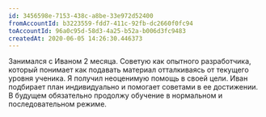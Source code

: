 ```yaml
---
id: 3456598e-7153-438c-a8be-33e972d52400	
fromAccountId: b3223559-fdd7-411c-92fb-dc2660f0fc94	
toAccountId: 96a0c95d-58d3-4a25-b52a-b006d3fc9483
createdAt: 2020-06-05 14:26:30.446373	
---
```


Занимался с Иваном 2 месяца. Советую как опытного разработчика,
который понимает как подавать материал отталкиваясь от текущего уровня 
ученика. Я получил неоценимую помощь в своей цели. Иван подбирает
план индивидуально и помогает советами в ее достижении. 
В будущем обязательно продолжу обучение в нормальном и последовательном режиме.
